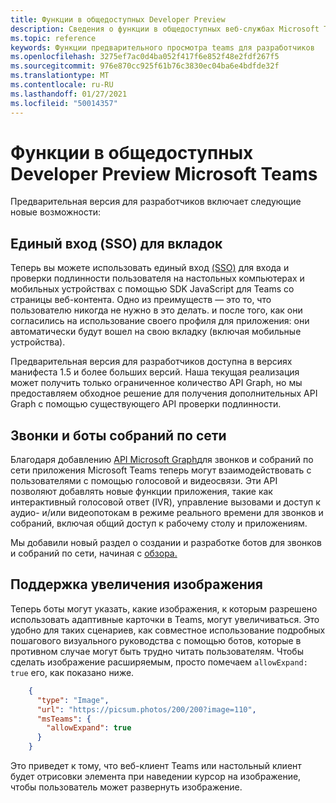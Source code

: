 ```yaml
---
title: Функции в общедоступных Developer Preview
description: Сведения о функции в общедоступных веб-службах Microsoft Teams Developer Preview
ms.topic: reference
keywords: Функции предварительного просмотра teams для разработчиков
ms.openlocfilehash: 3275ef7ac0d4ba052f417f6e852f48e2fdf267f5
ms.sourcegitcommit: 976e870cc925f61b76c3830ec04ba6e4bdfde32f
ms.translationtype: MT
ms.contentlocale: ru-RU
ms.lasthandoff: 01/27/2021
ms.locfileid: "50014357"
---
```

# <a name="features-in-the-public-developer-preview-for-microsoft-teams"></a>Функции в общедоступных Developer Preview Microsoft Teams

Предварительная версия для разработчиков включает следующие новые возможности:

## <a name="tabs-single-sign-on-sso"></a>Единый вход (SSO) для вкладок

Теперь вы можете использовать единый вход [(SSO)](~/tabs/how-to/authentication/auth-aad-sso.md) для входа и проверки подлинности пользователя на настольных компьютерах и мобильных устройствах с помощью SDK JavaScript для Teams со страницы веб-контента. Одно из преимуществ — это то, что пользователю никогда не нужно в это делать. и после того, как они согласились на использование своего профиля для приложения: они автоматически будут вошел на свою вкладку (включая мобильные устройства).

Предварительная версия для разработчиков доступна в версиях манифеста 1.5 и более больших версий. Наша текущая реализация может получить только ограниченное количество API Graph, но мы предоставляем обходное решение для получения дополнительных API Graph с помощью существующего API проверки подлинности.

## <a name="calls-and-online-meeting-bots"></a>Звонки и боты собраний по сети

Благодаря добавлению [API Microsoft Graph](/graph/api/resources/communications-api-overview?view=graph-rest-beta)для звонков и собраний по сети приложения Microsoft Teams теперь могут взаимодействовать с пользователями с помощью голосовой и видеосвязи. Эти API позволяют добавлять новые функции приложения, такие как интерактивный голосовой ответ (IVR), управление вызовами и доступ к аудио- и/или видеопотокам в режиме реального времени для звонков и собраний, включая общий доступ к рабочему столу и приложениям.

Мы добавили новый раздел о создании и разработке ботов для звонков и собраний по сети, начиная с [обзора.](~/bots/calls-and-meetings/calls-meetings-bots-overview.md)

## <a name="image-enlarge-support"></a>Поддержка увеличения изображения

Теперь боты могут указать, какие изображения, к которым разрешено использовать адаптивные карточки в Teams, могут увеличиваться. Это удобно для таких сценариев, как совместное использование подробных пошагового визуального руководства с помощью ботов, которые в противном случае могут быть трудно читать пользователям. Чтобы сделать изображение расширяемым, просто помечаем `allowExpand: true` его, как показано ниже.

```json
    {
      "type": "Image",
      "url": "https://picsum.photos/200/200?image=110",
      "msTeams": {
        "allowExpand": true
      }
    }
```
Это приведет к тому, что веб-клиент Teams или настольный клиент будет отрисовки элемента при наведении курсор на изображение, чтобы пользователь может развернуть изображение.

